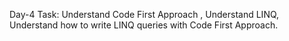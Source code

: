 Day-4 Task:
Understand Code First Approach , Understand LINQ, Understand how to write LINQ queries with Code First Approach.
